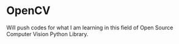 # OpenCV

Will push codes for what I am learning in this field of Open Source Computer Vision Python Library.
